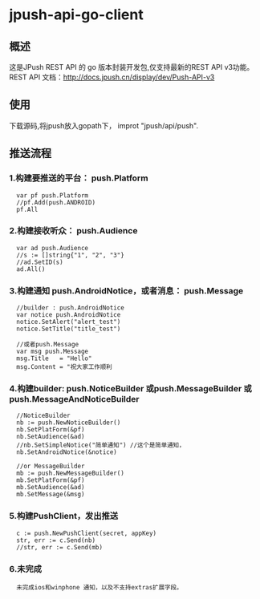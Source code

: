 jpush-api-go-client
===================

概述
----------------------------------- 
   这是JPush REST API 的 go 版本封装开发包,仅支持最新的REST API v3功能。
   REST API 文档：http://docs.jpush.cn/display/dev/Push-API-v3
  

使用  
----------------------------------- 
   下载源码,将jpush放入gopath下， improt "jpush/api/push".
   
   
推送流程  
----------------------------------- 
### 1.构建要推送的平台： push.Platform
      var pf push.Platform
      //pf.Add(push.ANDROID)
      pf.All
      
### 2.构建接收听众： push.Audience
      var ad push.Audience
      //s := []string{"1", "2", "3"}
      //ad.SetID(s)
      ad.All()
      
### 3.构建通知 push.AndroidNotice，或者消息： push.Message
      
      //builder : push.AndroidNotice
      var notice push.AndroidNotice
      notice.SetAlert("alert_test")
      notice.SetTitle("title_test")
      
      //或者push.Message
      var msg push.Message
      msg.Title   = "Hello"
      msg.Content = "祝大家工作顺利
      
### 4.构建builder: push.NoticeBuilder 或push.MessageBuilder 或 push.MessageAndNoticeBuilder
      //NoticeBuilder
      nb := push.NewNoticeBuilder()
      nb.SetPlatForm(&pf)
      nb.SetAudience(&ad)
      //nb.SetSimpleNotice("简单通知") //这个是简单通知，
      nb.SetAndroidNotice(&notice)
      
      //or MessageBuilder
      mb := push.NewMessageBuilder()
      mb.SetPlatForm(&pf)
      mb.SetAudience(&ad)
      mb.SetMessage(&msg)
      
### 5.构建PushClient，发出推送
      c := push.NewPushClient(secret, appKey)
      str, err := c.Send(nb)
      //str, err := c.Send(mb)

  
### 6.未完成
      未完成ios和winphone 通知，以及不支持extras扩展字段。

